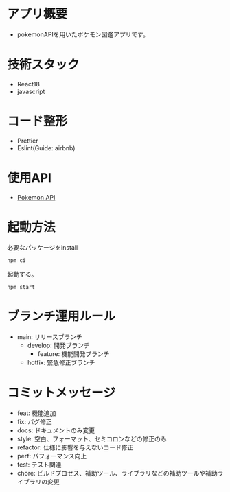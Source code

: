 # アプリ概要

- pokemonAPIを用いたポケモン図鑑アプリです。

# 技術スタック

- React18
- javascript

# コード整形

- Prettier
- Eslint(Guide: airbnb)

# 使用API

- [Pokemon API](https://pokeapi.co/)

# 起動方法

必要なパッケージをinstall

```
npm ci
```

起動する。

```
npm start
```

# ブランチ運用ルール

- main: リリースブランチ
  - develop: 開発ブランチ
    - feature: 機能開発ブランチ
  - hotfix: 緊急修正ブランチ

# コミットメッセージ

- feat: 機能追加
- fix: バグ修正
- docs: ドキュメントのみ変更
- style: 空白、フォーマット、セミコロンなどの修正のみ
- refactor: 仕様に影響を与えないコード修正
- perf: パフォーマンス向上
- test: テスト関連
- chore: ビルドプロセス、補助ツール、ライブラリなどの補助ツールや補助ライブラリの変更
